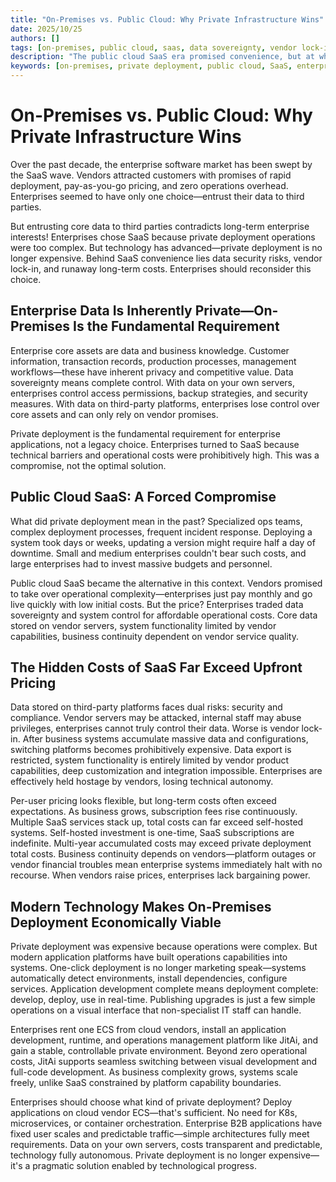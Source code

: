 ```yaml
---
title: "On-Premises vs. Public Cloud: Why Private Infrastructure Wins"
date: 2025/10/25
authors: []
tags: [on-premises, public cloud, saas, data sovereignty, vendor lock-in, operational cost, enterprise applications, system architecture, jitai]
description: "The public cloud SaaS era promised convenience, but at what cost? Modern deployment technology has flipped the equation. On-premises infrastructure now offers superior data sovereignty, lower TCO, and freedom from vendor lock-in—without the operational complexity. It's time enterprises reconsidered the on-premises advantage."
keywords: [on-premises, private deployment, public cloud, SaaS, enterprise applications, data sovereignty, vendor lock-in, operational cost, TCO, total cost of ownership, operations management, cloud economics, cloud native, Kubernetes, data security, compliance, self-hosted, infrastructure, system architecture, JitAi, deployment automation, cost comparison]
---
```


# On-Premises vs. Public Cloud: Why Private Infrastructure Wins

Over the past decade, the enterprise software market has been swept by the SaaS wave. Vendors attracted customers with promises of rapid deployment, pay-as-you-go pricing, and zero operations overhead. Enterprises seemed to have only one choice—entrust their data to third parties.

But entrusting core data to third parties contradicts long-term enterprise interests! Enterprises chose SaaS because private deployment operations were too complex. But technology has advanced—private deployment is no longer expensive. Behind SaaS convenience lies data security risks, vendor lock-in, and runaway long-term costs. Enterprises should reconsider this choice.
<!--truncate-->

## Enterprise Data Is Inherently Private—On-Premises Is the Fundamental Requirement

Enterprise core assets are data and business knowledge. Customer information, transaction records, production processes, management workflows—these have inherent privacy and competitive value. Data sovereignty means complete control. With data on your own servers, enterprises control access permissions, backup strategies, and security measures. With data on third-party platforms, enterprises lose control over core assets and can only rely on vendor promises.

Private deployment is the fundamental requirement for enterprise applications, not a legacy choice. Enterprises turned to SaaS because technical barriers and operational costs were prohibitively high. This was a compromise, not the optimal solution.

## Public Cloud SaaS: A Forced Compromise

What did private deployment mean in the past? Specialized ops teams, complex deployment processes, frequent incident response. Deploying a system took days or weeks, updating a version might require half a day of downtime. Small and medium enterprises couldn't bear such costs, and large enterprises had to invest massive budgets and personnel.

Public cloud SaaS became the alternative in this context. Vendors promised to take over operational complexity—enterprises just pay monthly and go live quickly with low initial costs. But the price? Enterprises traded data sovereignty and system control for affordable operational costs. Core data stored on vendor servers, system functionality limited by vendor capabilities, business continuity dependent on vendor service quality.

## The Hidden Costs of SaaS Far Exceed Upfront Pricing

Data stored on third-party platforms faces dual risks: security and compliance. Vendor servers may be attacked, internal staff may abuse privileges, enterprises cannot truly control their data. Worse is vendor lock-in. After business systems accumulate massive data and configurations, switching platforms becomes prohibitively expensive. Data export is restricted, system functionality is entirely limited by vendor product capabilities, deep customization and integration impossible. Enterprises are effectively held hostage by vendors, losing technical autonomy.

Per-user pricing looks flexible, but long-term costs often exceed expectations. As business grows, subscription fees rise continuously. Multiple SaaS services stack up, total costs can far exceed self-hosted systems. Self-hosted investment is one-time, SaaS subscriptions are indefinite. Multi-year accumulated costs may exceed private deployment total costs. Business continuity depends on vendors—platform outages or vendor financial troubles mean enterprise systems immediately halt with no recourse. When vendors raise prices, enterprises lack bargaining power.

## Modern Technology Makes On-Premises Deployment Economically Viable

Private deployment was expensive because operations were complex. But modern application platforms have built operations capabilities into systems. One-click deployment is no longer marketing speak—systems automatically detect environments, install dependencies, configure services. Application development complete means deployment complete: develop, deploy, use in real-time. Publishing upgrades is just a few simple operations on a visual interface that non-specialist IT staff can handle.

Enterprises rent one ECS from cloud vendors, install an application development, runtime, and operations management platform like JitAi, and gain a stable, controllable private environment. Beyond zero operational costs, JitAi supports seamless switching between visual development and full-code development. As business complexity grows, systems scale freely, unlike SaaS constrained by platform capability boundaries.

Enterprises should choose what kind of private deployment? Deploy applications on cloud vendor ECS—that's sufficient. No need for K8s, microservices, or container orchestration. Enterprise B2B applications have fixed user scales and predictable traffic—simple architectures fully meet requirements. Data on your own servers, costs transparent and predictable, technology fully autonomous. Private deployment is no longer expensive—it's a pragmatic solution enabled by technological progress.
